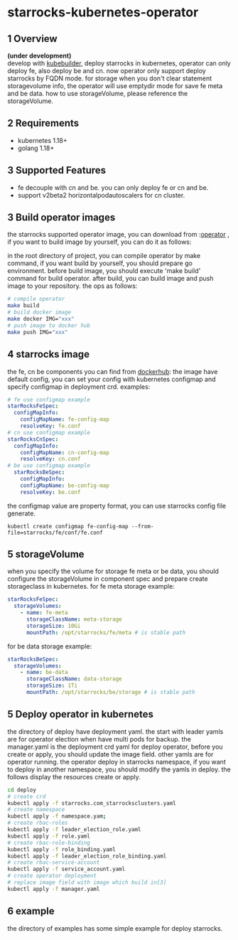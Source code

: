 # starrocks-kubernetes-operator

## 1 Overview
**(under development)**  
develop with [kubebuilder](https://github.com/kubernetes-sigs/kubebuilder), deploy starrocks in kubernetes,
operator can only deploy fe, also deploy be and cn. now operator only support deploy starrocks by FQDN mode. for storage when you don't clear statement storagevolume info, 
the operator will use emptydir mode for save fe meta and be data. how to use storageVolume, please reference the storageVolume.

## 2 Requirements
 * kubernetes 1.18+
 * golang 1.18+

## 3 Supported Features
* fe decouple with cn and be. you can only deploy fe or cn and be.
* support v2beta2 horizontalpodautoscalers for cn cluster.

## 3 Build operator images
the starrocks supported operator image, you can download from :[operator](https://hub.docker.com/repository/docker/fushilei/starrocks.operator/tags?page=1&ordering=last_updated) , if you want to build image by yourself, you can do it as follows:

in the root directory of project, you can compile operator by make command,
if you want build by yourself, you should prepare go environment.
before build image, you should execute 'make build' command for build operator. 
after build, you can build image and push image to your repository. the ops as follows:

```bash
# compile operator
make build 
# build docker image
make docker IMG="xxx"
# push image to docker hub
make push IMG="xxx"
```
## 4 starrocks image
the fe, cn be components you can find from [dockerhub](https://hub.docker.com/u/starrocks):
the image have default config, you can set your config with kubernetes configmap and specify configmap in deployment crd. examples:
```yaml
# fe use configmap example
starRocksFeSpec:
  configMapInfo:
    configMapName: fe-config-map
    resolveKey: fe.conf
# cn use configmap example
starRocksCnSpec:
  configMapInfo:
    configMapName: cn-config-map
    resolveKey: cn.conf
# be use configmap example
  starRocksBeSpec:
    configMapInfo:
    configMapName: be-config-map
    resolveKey: be.conf
```
the configmap value are property format, you can use starrocks config file generate.
```shell
kubectl create configmap fe-config-map --from-file=starrocks/fe/conf/fe.conf
```
## 5 storageVolume
when you specify the volume for storage fe meta or be data, you should configure the storageVolume in component spec and prepare create storageclass in kubernetes.
for fe meta storage example:
```yaml
starRocksFeSpec:
  storageVolumes:
    - name: fe-meta
      storageClassName: meta-storage
      storageSize: 10Gi
      mountPath: /opt/starrocks/fe/meta # is stable path
```
for be data storage example:
```yaml
starRocksBeSpec:
  storageVolumes:
    - name: be-data
      storageClassName: data-storage
      storageSize: 1Ti
      mountPath: /opt/starrocks/be/storage # is stable path
```

## 5 Deploy operator in kubernetes
the directory of deploy have deployment yaml.
the start with leader yamls are for operator election when have multi pods for backup.
the manager.yaml is the deployment crd yaml for deploy operator, before you create or apply, you should update the image field.
other yamls are for operator running.
the operator deploy in starrocks namespace, if you want to deploy in another namespace, you should modify the yamls in deploy.
the follows display the resources create or apply.
```bash
cd deploy
# create crd
kubectl apply -f starrocks.com_starrocksclusters.yaml
# create namespace
kubectl apply -f namespace.yam;
# create rbac-roles
kubectl apply -f leader_election_role.yaml
kubectl apply -f role.yaml
# create rbac-role-binding
kubectl apply -f role_binding.yaml
kubectl apply -f leader_election_role_binding.yaml
# create rbac-service-account
kubectl apply -f service_account.yaml
# create operator deployment
# replace image field with image which build in[3]
kubectl apply -f manager.yaml
```

## 6 example
the directory of examples has some simple example for deploy starrocks.

